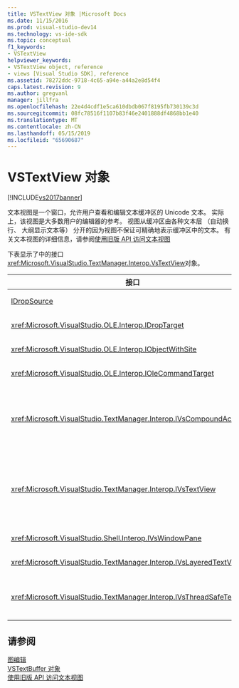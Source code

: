 ```yaml
---
title: VSTextView 对象 |Microsoft Docs
ms.date: 11/15/2016
ms.prod: visual-studio-dev14
ms.technology: vs-ide-sdk
ms.topic: conceptual
f1_keywords:
- VSTextView
helpviewer_keywords:
- VSTextView object, reference
- views [Visual Studio SDK], reference
ms.assetid: 78272ddc-9718-4c65-a94e-a44a2e8d54f4
caps.latest.revision: 9
ms.author: gregvanl
manager: jillfra
ms.openlocfilehash: 22e4d4cdf1e5ca610dbdb067f8195fb730139c3d
ms.sourcegitcommit: 08fc78516f1107b83f46e2401888df4868bb1e40
ms.translationtype: MT
ms.contentlocale: zh-CN
ms.lasthandoff: 05/15/2019
ms.locfileid: "65690687"
---
```

# <a name="vstextview-object"></a>VSTextView 对象
[!INCLUDE[vs2017banner](../includes/vs2017banner.md)]

文本视图是一个窗口，允许用户查看和编辑文本缓冲区的 Unicode 文本。 实际上，该视图是大多数用户的编辑器的参考。 视图从缓冲区由各种文本层 （自动换行、 大纲显示文本等） 分开的因为视图不保证可精确地表示缓冲区中的文本。 有关文本视图的详细信息，请参阅[使用旧版 API 访问文本视图](../extensibility/accessing-thetext-view-by-using-the-legacy-api.md)  
  
 下表显示了中的接口<xref:Microsoft.VisualStudio.TextManager.Interop.VsTextView>对象。  
  
|接口|描述|  
|---------------|-----------------|  
|[IDropSource](/windows/desktop/api/oleidl/nn-oleidl-idropsource)|标准 OLE 接口。|  
|<xref:Microsoft.VisualStudio.OLE.Interop.IDropTarget>|标准 OLE 接口。|  
|<xref:Microsoft.VisualStudio.OLE.Interop.IObjectWithSite>|标准 OLE 接口。|  
|<xref:Microsoft.VisualStudio.OLE.Interop.IOleCommandTarget>|标准 OLE 接口。|  
|<xref:Microsoft.VisualStudio.TextManager.Interop.IVsCompoundAction>|可以创建复合操作 （即，在撤消/重做单个单元进行分组的操作）。|  
|<xref:Microsoft.VisualStudio.TextManager.Interop.IVsTextView>|提供用于管理和访问视图基本方法。 `IVsTextView` 不是线程安全的。|  
|<xref:Microsoft.VisualStudio.Shell.Interop.IVsWindowPane>|创建和管理窗口窗格。|  
|<xref:Microsoft.VisualStudio.TextManager.Interop.IVsLayeredTextView>|与文本层进行交互。|  
|<xref:Microsoft.VisualStudio.TextManager.Interop.IVsThreadSafeTextView>|从不同的线程执行在视图上的操作。|  
  
## <a name="see-also"></a>请参阅  
 [图编辑](https://msdn.microsoft.com/f08872bd-fd9c-4e36-8cf2-a2a2622ef986)   
 [VSTextBuffer 对象](../extensibility/vstextbuffer-object.md)   
 [使用旧版 API 访问文本视图](../extensibility/accessing-thetext-view-by-using-the-legacy-api.md)
